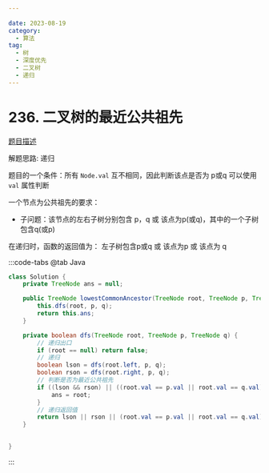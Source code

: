 ```yaml
---
 
date: 2023-08-19
category: 
  - 算法
tag: 
  - 树
  - 深度优先
  - 二叉树
  - 递归
---
```


# 236. 二叉树的最近公共祖先


<Badge text="中等" type="warning" vertical="middle" />

[题目描述](https://leetcode.cn/problems/lowest-common-ancestor-of-a-binary-tree/description/?envType=study-plan-v2&envId=leetcode-75)

解题思路:  递归


题目的一个条件：所有 `Node.val` 互不相同，因此判断该点是否为 p或q 可以使用 `val` 属性判断

一个节点为公共祖先的要求：  
- 子问题：该节点的左右子树分别包含 p，q 或 该点为p(或q)，其中的一个子树包含q(或p)

在递归时，函数的返回值为： 左子树包含p或q 或 该点为p 或 该点为 q


:::code-tabs
@tab Java
```java
class Solution {
    private TreeNode ans = null;

    public TreeNode lowestCommonAncestor(TreeNode root, TreeNode p, TreeNode q) {
        this.dfs(root, p, q);
        return this.ans;
    }

    private boolean dfs(TreeNode root, TreeNode p, TreeNode q) {
        // 递归出口
        if (root == null) return false;
        // 递归
        boolean lson = dfs(root.left, p, q);
        boolean rson = dfs(root.right, p, q);
        // 判断是否为最近公共祖先
        if ((lson && rson) || ((root.val == p.val || root.val == q.val) && (lson || rson))) {
            ans = root;
        } 
        // 递归返回值
        return lson || rson || (root.val == p.val || root.val == q.val);
    }

    
}
```
:::